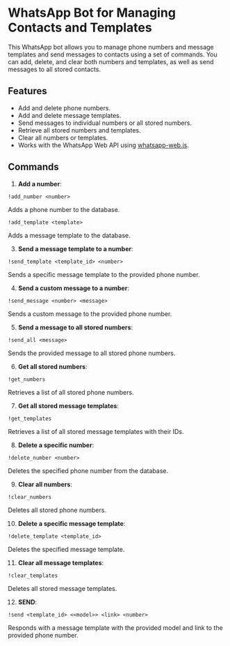# WhatsApp Bot for Managing Contacts and Templates

This WhatsApp bot allows you to manage phone numbers and message templates and send messages to contacts using a set of commands. You can add, delete, and clear both numbers and templates, as well as send messages to all stored contacts.

## Features
- Add and delete phone numbers.
- Add and delete message templates.
- Send messages to individual numbers or all stored numbers.
- Retrieve all stored numbers and templates.
- Clear all numbers or templates.
- Works with the WhatsApp Web API using [whatsapp-web.js](https://github.com/pedroslopez/whatsapp-web.js).

## Commands

1. **Add a number**:  

 ```
!add_number <number>
 ```

Adds a phone number to the database.

 ```
!add_template <template>
 ```

Adds a message template to the database.

3. **Send a message template to a number**:  

 ```
!send_template <template_id> <number>
 ```

Sends a specific message template to the provided phone number.

4. **Send a custom message to a number**:  

 ```
!send_message <number> <message>
 ```

Sends a custom message to the provided phone number.

5. **Send a message to all stored numbers**:  

 ```
!send_all <message>
 ```

Sends the provided message to all stored phone numbers.

6. **Get all stored numbers**:  

 ```
!get_numbers
 ```

Retrieves a list of all stored phone numbers.

7. **Get all stored message templates**:  

 ```
!get_templates
 ```

Retrieves a list of all stored message templates with their IDs.

8. **Delete a specific number**:  

 ```
!delete_number <number>
 ```

Deletes the specified phone number from the database.

9. **Clear all numbers**:  

 ```
!clear_numbers
 ```

Deletes all stored phone numbers.

10. **Delete a specific message template**:  
 ```
 !delete_template <template_id>
 ```
 Deletes the specified message template.

11. **Clear all message templates**:  
 ```
 !clear_templates
 ```
 Deletes all stored message templates.

12. **SEND**:  
 ```
 !send <template_id> <<model>> <link> <number>
 ```
 Responds with a message template with the provided model and link to the provided phone number.

